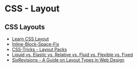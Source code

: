 CSS - Layout
============

CSS Layouts
--------------

- [Learn CSS Layout](http://learnlayout.com/)
- [Inline-Block-Space-Fix](https://css-tricks.com/fighting-the-space-between-inline-block-elements/)
- [CSS-Tricks - Layout Packs](https://css-tricks.com/layout-packs/)
- [Liquid vs. Elastic vs. Relative vs. Fluid vs. Flexible vs. Fixed](https://www.thesitewizard.com/webdesign/liquid-elastic-fixed-relative-layout.shtml)
- [SixRevisions - A Guide on Layout Types in Web Design](http://sixrevisions.com/web_design/a-guide-on-layout-types-in-web-design/)
